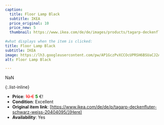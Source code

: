 ```yaml
---
caption:
  title: Floor Lamp Black
  subtitle: IKEA
  price_original: 10
  price_new: 5
  thumbnail: https://www.ikea.com/de/de/images/products/tagarp-deckenfluter-schwarz-weiss__0810840_pe771436_s5.jpg
  
#what displays when the item is clicked:
title: Floor Lamp Black
subtitle: IKEA
image: https://lh3.googleusercontent.com/pw/AP1GczPvXCCOcUPRSH6BSUaCJ2AVyQuS3IIGfK9NWh4q1s8hltkfWnZ9UG0wOurTRcb59SVabJMcCSQ3f6IOAEx6PDSh1yAPrNCSNFLgGHKgIu6r1_FLdyQHRqfN8-xWQz8Mn3pl60X7JYFX2xKISyfZ_8My2Q=w1220-h1626-s-no-gm?authuser=0
alt: Floor Lamp Black

---
```

NaN

{:.list-inline} 
- **Price**: <span style="color:red"><del>10 €</del></span> <span style="color:green">**5**</span> €!
- **Condition**: Excellent
- **Original item link**: [https://www.ikea.com/de/de/p/tagarp-deckenfluter-schwarz-weiss-20404095/](Here)
- **Availability**: Yes
